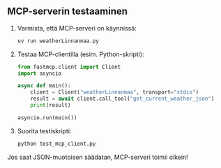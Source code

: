 ## MCP-serverin testaaminen

1. Varmista, että MCP-serveri on käynnissä:
   ```bash
   uv run weatherLinnanmaa.py
   ```

2. Testaa MCP-clientilla (esim. Python-skripti):

   ```python
   from fastmcp.client import Client
   import asyncio

   async def main():
       client = Client("weatherLinnanmaa", transport="stdio")
       result = await client.call_tool("get_current_weather_json")
       print(result)

   asyncio.run(main())
   ```

3. Suorita testiskripti:
   ```bash
   python test_mcp_client.py
   ```

Jos saat JSON-muotoisen säädatan, MCP-serveri toimii oikein!